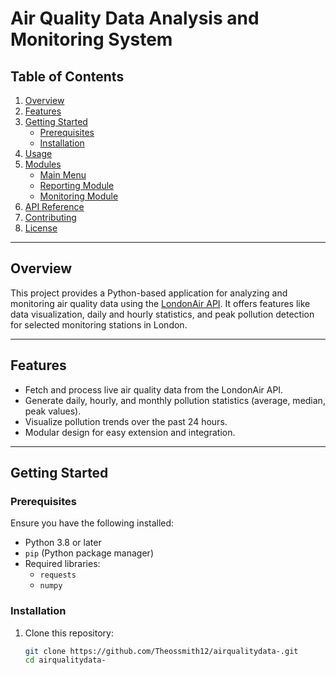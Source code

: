 # Air Quality Data Analysis and Monitoring System

## Table of Contents
1. [Overview](#overview)
2. [Features](#features)
3. [Getting Started](#getting-started)
   - [Prerequisites](#prerequisites)
   - [Installation](#installation)
4. [Usage](#usage)
5. [Modules](#modules)
   - [Main Menu](#main-menu)
   - [Reporting Module](#reporting-module)
   - [Monitoring Module](#monitoring-module)
6. [API Reference](#api-reference)
7. [Contributing](#contributing)
8. [License](#license)

---

## Overview

This project provides a Python-based application for analyzing and monitoring air quality data using the [LondonAir API](http://api.erg.ic.ac.uk/AirQuality/help). It offers features like data visualization, daily and hourly statistics, and peak pollution detection for selected monitoring stations in London.

---

## Features

- Fetch and process live air quality data from the LondonAir API.
- Generate daily, hourly, and monthly pollution statistics (average, median, peak values).
- Visualize pollution trends over the past 24 hours.
- Modular design for easy extension and integration.

---

## Getting Started

### Prerequisites

Ensure you have the following installed:
- Python 3.8 or later
- `pip` (Python package manager)
- Required libraries:
  - `requests`
  - `numpy`

### Installation

1. Clone this repository:
   ```bash
   git clone https://github.com/Theossmith12/airqualitydata-.git
   cd airqualitydata-

